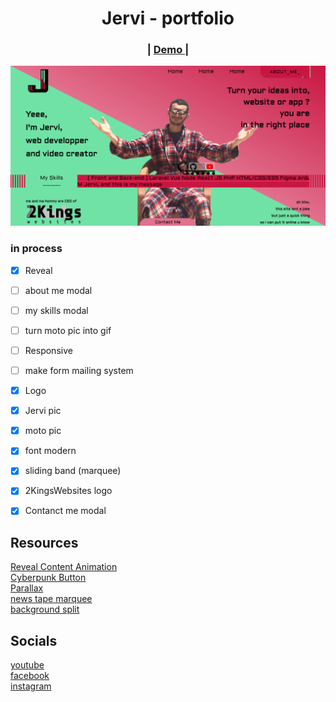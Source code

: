 <h1 align="center">Jervi - portfolio</h1>

<div align="center">
  <h3>
    <span> | </span>
    <a href="https://jervi.netlify.app/">
      Demo
    </a>
    <span> | </span>
  </h3>
</div>

<img src="./img/screenshot.png">


### in process

- [X] Reveal
- [ ] about me modal
- [ ] my skills modal
- [ ] turn moto pic into gif
- [ ] Responsive
- [ ] make form mailing system


- [X] Logo
- [x] Jervi pic
- [x] moto pic
- [x] font modern
- [x] sliding band (marquee)
- [x] 2KingsWebsites logo
- [x] Contanct me modal

## Resources 
[Reveal Content Animation](https://codepen.io/tobiasglaus/pen/oZJdZY) <br>
[Cyberpunk Button](https://codepen.io/jh3y/pen/PoGbxLp) <br>
[Parallax](https://www.youtube.com/watch?v=dc4zyX6DuOc) <br>
[news tape marquee](https://www.google.com/search?q=marquee+html) <br>
[background split](https://www.w3schools.com/cssref/func_linear-gradient.asp)
## Socials

[youtube](https://www.youtube.com/channel/UCD-YOxxLv5yGhcerkZLGZgg) <br>
[facebook](https://www.youtube.com/channel/UCD-YOxxLv5yGhcerkZLGZgg) <br>
[instagram](https://www.instagram.com/gacem_humen/)








